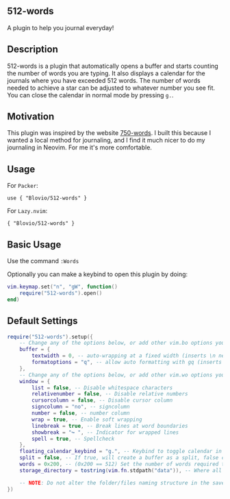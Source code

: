 ## 512-words
A plugin to help you journal everyday!

## Description
512-words is a plugin that automatically opens a buffer and starts counting the number of words you
are typing. It also displays a calendar for the journals where you have exceeded 512 words. The
number of words needed to achieve a star can be adjusted to whatever number you see fit. You can
close the calendar in normal mode by pressing `g.`. 

## Motivation
This plugin was inspired by the website [750-words](https://750words.com). I built this because I
wanted a local method for journaling, and I find it much nicer to do my journaling in Neovim. For me
it's more comfortable. 

## Usage
For `Packer`:
```
use { "Blovio/512-words" }
```

For `Lazy.nvim`:
```
{ "Blovio/512-words" }
```

## Basic Usage

Use the command `:Words`

Optionally you can make a keybind to open this plugin by doing:

```lua
vim.keymap.set("n", "gW", function()
    require("512-words").open()
end)
```

## Default Settings
```lua
require("512-words").setup({
	-- Change any of the options below, or add other vim.bo options you want to apply
	buffer = {
		textwidth = 0, -- auto-wrapping at a fixed width (inserts \n newlines)
		formatoptions = "q", -- allow auto formatting with gq (inserts \n newlines)
	},
	-- Change any of the options below, or add other vim.wo options you want to apply
	window = {
		list = false, -- Disable whitespace characters
		relativenumber = false, -- Disable relative numbers
		cursorcolumn = false, -- Disable cursor column
		signcolumn = "no", -- signcolumn
		number = false, -- number column
		wrap = true, -- Enable soft wrapping
		linebreak = true, -- Break lines at word boundaries
		showbreak = "↪ ", -- Indicator for wrapped lines
		spell = true, -- Spellcheck
	},
	floating_calendar_keybind = "g.", -- Keybind to toggle calendar in normal mode.
	split = false, -- If true, will create a buffer as a split, false creates a new buffer window
	words = 0x200, -- (0x200 == 512) Set the number of words required to get a star ⭐
	storage_directory = tostring(vim.fn.stdpath("data")), -- Where all your files are saved, if you change the default "~" will be expanded for you.

	-- NOTE: Do not alter the folder/files naming structure in the saved directory. The files are read to determine stars.
})
```

